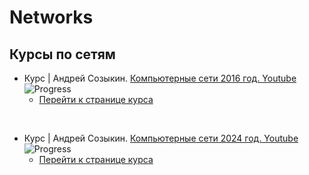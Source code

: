 # Networks

## Курсы по сетям

- Курс | Андрей Созыкин. [Компьютерные сети 2016 год. Youtube](https://www.youtube.com/playlist?list=PLtPJ9lKvJ4oiNMvYbOzCmWy6cRzYAh9B1)&ensp;![Progress](https://progress-bar.dev/4)
  * [Перейти к странице курса](/Networks_2016/README_2016.md)

<br>

- Курс | Андрей Созыкин. [Компьютерные сети 2024 год. Youtube](https://www.youtube.com/watch?v=sOKljYVLD2Q&list=PLtPJ9lKvJ4ojPWFLuUz6g8c73Ta45bUN8&pp=iAQB)&ensp;![Progress](https://progress-bar.dev/0)
  * [Перейти к странице курса](/Networks_2024/README_2024.md)
